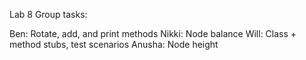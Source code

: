 Lab 8 Group tasks:

Ben: Rotate, add, and print methods
Nikki: Node balance
Will: Class + method stubs, test scenarios
Anusha: Node height
